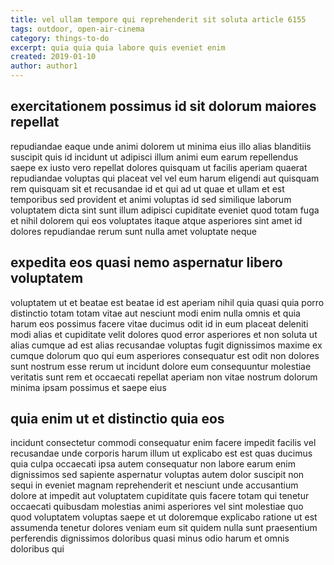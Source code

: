 ```yaml
---
title: vel ullam tempore qui reprehenderit sit soluta article 6155
tags: outdoor, open-air-cinema
category: things-to-do
excerpt: quia quia quia labore quis eveniet enim
created: 2019-01-10
author: author1
---
```


## exercitationem possimus id sit dolorum maiores repellat

repudiandae eaque unde animi dolorem ut minima eius illo alias blanditiis suscipit quis id incidunt ut adipisci illum animi eum earum repellendus saepe ex iusto vero repellat dolores quisquam ut facilis aperiam quaerat repudiandae voluptas qui placeat vel vel eum harum eligendi aut quisquam rem quisquam sit et recusandae id et qui ad ut quae et ullam et est temporibus sed provident et animi voluptas id sed similique laborum voluptatem dicta sint sunt illum adipisci cupiditate eveniet quod totam fuga et nihil dolorem qui eos voluptates itaque atque asperiores sint amet id dolores repudiandae rerum sunt nulla amet voluptate neque

## expedita eos quasi nemo aspernatur libero voluptatem

voluptatem ut et beatae est beatae id est aperiam nihil quia quasi quia porro distinctio totam totam vitae aut nesciunt modi enim nulla omnis et quia harum eos possimus facere vitae ducimus odit id in eum placeat deleniti modi alias et cupiditate velit dolores quod error asperiores et non soluta ut alias cumque ad est alias recusandae voluptas fugit dignissimos maxime ex cumque dolorum quo qui eum asperiores consequatur est odit non dolores sunt nostrum esse rerum ut incidunt dolore eum consequuntur molestiae veritatis sunt rem et occaecati repellat aperiam non vitae nostrum dolorum minima ipsam possimus et saepe eius

## quia enim ut et distinctio quia eos

incidunt consectetur commodi consequatur enim facere impedit facilis vel recusandae unde corporis harum illum ut explicabo est est quas ducimus quia culpa occaecati ipsa autem consequatur non labore earum enim dignissimos sed sapiente aspernatur voluptas autem dolor suscipit non sequi in eveniet magnam reprehenderit et nesciunt unde accusantium dolore at impedit aut voluptatem cupiditate quis facere totam qui tenetur occaecati quibusdam molestias animi asperiores vel sint molestiae quo quod voluptatem voluptas saepe et ut doloremque explicabo ratione ut est assumenda tenetur dolores veniam eum sit quidem nulla sunt praesentium perferendis dignissimos doloribus quasi minus odio harum et omnis doloribus qui
